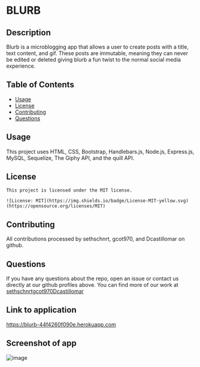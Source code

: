 # BLURB

  ## Description

 Blurb is a microblogging app that allows a user to create posts with a title, text content, and gif. These posts are immutable, meaning they can never be edited or deleted giving blurb a fun twist to the normal social media experience.

## Table of Contents 

- [Usage](#usage)
- [License](#license)
- [Contributing](#contributing)
- [Questions](#questions)

## Usage 

This project uses HTML, CSS, Bootstrap, Handlebars.js, Node.js, Express.js, MySQL, Sequelize, The Giphy API, and the quill API.

## License
  
    This project is licensed under the MIT license. 
      
    ![License: MIT](https://img.shields.io/badge/License-MIT-yellow.svg) (https://opensource.org/licenses/MIT)

## Contributing

All contributions processed by sethschnrt, gcot970, and Dcastillomar on github.

## Questions

If you have any questions about the repo, open an issue or contact us directly at our github profiles above. You can find more of our work at [sethschnrt](https://github.com/sethschnrt/)[gcot970](https://github.com/gcot970/)[Dcastillomar](https://github.com/Dcastillomar/)

## Link to application

https://blurb-44f4260f090e.herokuapp.com

## Screenshot of app

![image](https://github.com/sethschnrt/blurb/assets/127680441/3e1caf43-cdf1-4ab2-b7fb-86e433e1b9a6)





